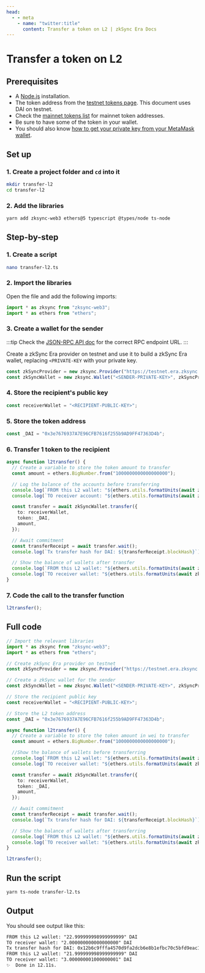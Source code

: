 ```yaml
---
head:
  - - meta
    - name: "twitter:title"
      content: Transfer a token on L2 | zkSync Era Docs
---
```


# Transfer a token on L2

## Prerequisites

- A [Node.js](https://nodejs.org/en/download) installation.
- The token address from the [testnet tokens page](https://goerli.explorer.zksync.io/tokenlist). This document uses DAI on testnet.
- Check the [mainnet tokens list](https://explorer.zksync.io/tokenlist) for mainnet token addresses.
- Be sure to have some of the token in your wallet.
- You should also know [how to get your private key from your MetaMask wallet](https://support.metamask.io/hc/en-us/articles/360015289632-How-to-export-an-account-s-private-key).

## Set up

### 1. Create a project folder and `cd` into it

```sh
mkdir transfer-l2
cd transfer-l2
```

### 2. Add the libraries

```sh
yarn add zksync-web3 ethers@5 typescript @types/node ts-node
```

## Step-by-step

### 1. Create a script

```sh
nano transfer-l2.ts
```

### 2. Import the libraries

Open the file and add the following imports:

```ts
import * as zksync from "zksync-web3";
import * as ethers from "ethers";
```

### 3. Create a wallet for the sender

:::tip
Check the [JSON-RPC API doc](https://era.zksync.io/docs/api/api.html#rpc-endpoint-urls) for the correct RPC endpoint URL.
:::

Create a zkSync Era provider on testnet and use it to build a zkSync Era wallet, replacing `<PRIVATE-KEY` with your private key.

```ts
const zkSyncProvider = new zksync.Provider("https://testnet.era.zksync.dev");
const zkSyncWallet = new zksync.Wallet("<SENDER-PRIVATE-KEY>", zkSyncProvider);
```

### 4. Store the recipient's public key

```ts
const receiverWallet = "<RECIPIENT-PUBLIC-KEY>";
```

### 5. Store the token address

```ts
const _DAI = "0x3e7676937A7E96CFB7616f255b9AD9FF47363D4b";
```

### 6. Transfer 1 token to the recipient

```ts
async function l2transfer() {
  // Create a variable to store the token amount to transfer
  const amount = ethers.BigNumber.from("1000000000000000000");

  // Log the balance of the accounts before transferring
  console.log(`FROM this L2 wallet: "${ethers.utils.formatUnits(await zkSyncProvider.getBalance(zkSyncWallet.address, "latest", _DAI), 18)}" DAI`);
  console.log(`TO receiver account: "${ethers.utils.formatUnits(await zkSyncProvider.getBalance(receiverWallet, "latest", _DAI), 18)}" DAI`);

  const transfer = await zkSyncWallet.transfer({
    to: receiverWallet,
    token: _DAI,
    amount,
  });

  // Await commitment
  const transferReceipt = await transfer.wait();
  console.log(`Tx transfer hash for DAI: ${transferReceipt.blockHash}`);

  // Show the balance of wallets after transfer
  console.log(`FROM this L2 wallet: "${ethers.utils.formatUnits(await zkSyncProvider.getBalance(zkSyncWallet.address, "latest", _DAI), 18)}" DAI`);
  console.log(`TO receiver wallet: "${ethers.utils.formatUnits(await zkSyncProvider.getBalance(receiverWallet, "latest", _DAI), 18)}" DAI`);
}
```

### 7. Code the call to the transfer function

```ts
l2transfer();
```

## Full code

```ts
// Import the relevant libraries
import * as zksync from "zksync-web3";
import * as ethers from "ethers";

// Create zkSync Era provider on testnet
const zkSyncProvider = new zksync.Provider("https://testnet.era.zksync.dev");

// Create a zkSync wallet for the sender
const zkSyncWallet = new zksync.Wallet("<SENDER-PRIVATE-KEY>", zkSyncProvider);

// Store the recipient public key
const receiverWallet = "<RECIPIENT-PUBLIC-KEY>";

// Store the L2 token address
const _DAI = "0x3e7676937A7E96CFB7616f255b9AD9FF47363D4b";

async function l2transfer() {
  // Create a variable to store the token amount in wei to transfer
  const amount = ethers.BigNumber.from("1000000000000000000");

  //Show the balance of wallets before transferring
  console.log(`FROM this L2 wallet: "${ethers.utils.formatUnits(await zkSyncProvider.getBalance(zkSyncWallet.address, "latest", _DAI), 18)}" DAI`);
  console.log(`TO receiver wallet: "${ethers.utils.formatUnits(await zkSyncProvider.getBalance(receiverWallet, "latest", _DAI), 18)}" DAI`);

  const transfer = await zkSyncWallet.transfer({
    to: receiverWallet,
    token: _DAI,
    amount,
  });

  // Await commitment
  const transferReceipt = await transfer.wait();
  console.log(`Tx transfer hash for DAI: ${transferReceipt.blockHash}`);

  // Show the balance of wallets after transferring
  console.log(`FROM this L2 wallet: "${ethers.utils.formatUnits(await zkSyncProvider.getBalance(zkSyncWallet.address, "latest", _DAI), 18)}" DAI`);
  console.log(`TO receiver wallet: "${ethers.utils.formatUnits(await zkSyncProvider.getBalance(receiverWallet, "latest", _DAI), 18)}" DAI`);
}

l2transfer();
```

## Run the script

```sh
yarn ts-node transfer-l2.ts
```

## Output

You should see output like this:

```txt
FROM this L2 wallet: "22.999999998999999999" DAI
TO receiver wallet: "2.000000000000000000" DAI
Tx transfer hash for DAI: 0x12b6c9fffa4570d9fa2dcb6e8b1efbc70c5bfd9eac175c96be71d356082ffb0c
FROM this L2 wallet: "21.999999998999999999" DAI
TO receiver wallet: "3.000000001000000001" DAI
✨  Done in 12.11s.
```
